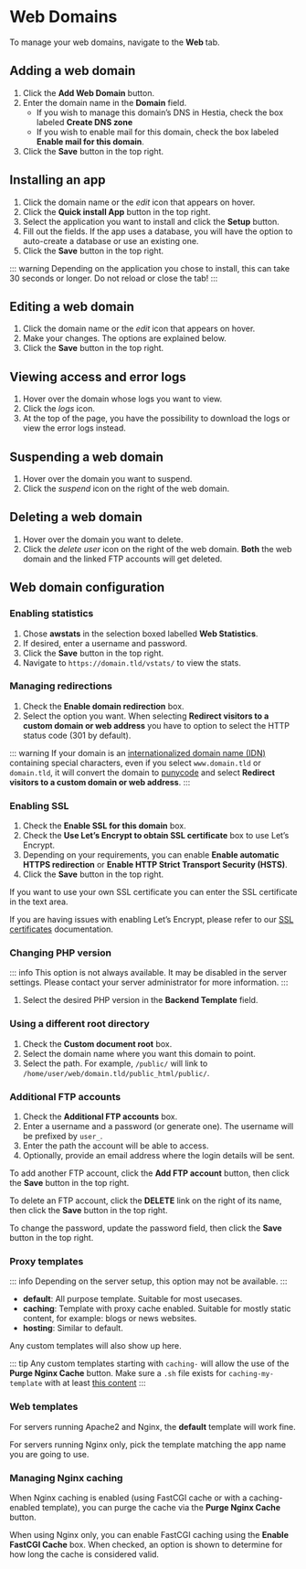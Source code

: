 # Web Domains

To manage your web domains, navigate to the **Web <i class="fas fa-fw fa-globe-americas"></i>** tab.

## Adding a web domain

1. Click the **<i class="fas fa-fw fa-plus-circle"></i> Add Web Domain** button.
2. Enter the domain name in the **Domain** field.
   - If you wish to manage this domain’s DNS in Hestia, check the box labeled **Create DNS zone**
   - If you wish to enable mail for this domain, check the box labeled **Enable mail for this domain**.
3. Click the **<i class="fas fa-fw fa-save"></i> Save** button in the top right.

## Installing an app

1. Click the domain name or the <i class="fas fa-fw fa-pencil-alt"><span class="visually-hidden">edit</span></i> icon that appears on hover.
2. Click the **<i class="fas fa-fw fa-magic"></i> Quick install App** button in the top right.
3. Select the application you want to install and click the **Setup** button.
4. Fill out the fields. If the app uses a database, you will have the option to auto-create a database or use an existing one.
5. Click the **<i class="fas fa-fw fa-save"></i> Save** button in the top right.

::: warning
Depending on the application you chose to install, this can take 30 seconds or longer. Do not reload or close the tab!
:::

## Editing a web domain

1. Click the domain name or the <i class="fas fa-fw fa-pencil-alt"><span class="visually-hidden">edit</span></i> icon that appears on hover.
2. Make your changes. The options are explained below.
3. Click the **<i class="fas fa-fw fa-save"></i> Save** button in the top right.

## Viewing access and error logs

1. Hover over the domain whose logs you want to view.
2. Click the <i class="fas fa-fw fa-binoculars"><span class="visually-hidden">logs</span></i> icon.
3. At the top of the page, you have the possibility to download the logs or view the error logs instead.

## Suspending a web domain

1. Hover over the domain you want to suspend.
2. Click the <i class="fas fa-fw fa-pause"><span class="visually-hidden">suspend</span></i> icon on the right of the web domain.

## Deleting a web domain

1. Hover over the domain you want to delete.
2. Click the <i class="fas fa-fw fa-trash"><span class="visually-hidden">delete user</span></i> icon on the right of the web domain. **Both** the web domain and the linked FTP accounts will get deleted.

## Web domain configuration

### Enabling statistics

1. Chose **awstats** in the selection boxed labelled **Web Statistics**.
2. If desired, enter a username and password.
3. Click the **<i class="fas fa-fw fa-save"></i> Save** button in the top right.
4. Navigate to `https://domain.tld/vstats/` to view the stats.

### Managing redirections

1. Check the **Enable domain redirection** box.
2. Select the option you want. When selecting **Redirect visitors to a custom domain or web address** you have to option to select the HTTP status code (301 by default).

::: warning
If your domain is an [internationalized domain name (IDN)](https://en.wikipedia.org/wiki/Internationalized_domain_name) containing special characters, even if you select `www.domain.tld` or `domain.tld`, it will convert the domain to [punycode](https://en.wikipedia.org/wiki/Punycode) and select **Redirect visitors to a custom domain or web address**.
:::

### Enabling SSL

1. Check the **Enable SSL for this domain** box.
2. Check the **Use Let’s Encrypt to obtain SSL certificate** box to use Let’s Encrypt.
3. Depending on your requirements, you can enable **Enable automatic HTTPS redirection** or **Enable HTTP Strict Transport Security (HSTS)**.
4. Click the **<i class="fas fa-fw fa-save"></i> Save** button in the top right.

If you want to use your own SSL certificate you can enter the SSL certificate in the text area.

If you are having issues with enabling Let’s Encrypt, please refer to our [SSL certificates](../server-administration/ssl-certificates) documentation.

### Changing PHP version

::: info
This option is not always available. It may be disabled in the server settings. Please contact your server administrator for more information.
:::

1. Select the desired PHP version in the **Backend Template** field.

### Using a different root directory

1. Check the **Custom document root** box.
2. Select the domain name where you want this domain to point.
3. Select the path. For example, `/public/` will link to `/home/user/web/domain.tld/public_html/public/`.

### Additional FTP accounts

1. Check the **Additional FTP accounts** box.
2. Enter a username and a password (or generate one). The username will be prefixed by `user_`.
3. Enter the path the account will be able to access.
4. Optionally, provide an email address where the login details will be sent.

To add another FTP account, click the **Add FTP account** button, then click the **<i class="fas fa-fw fa-save"></i> Save** button in the top right.

To delete an FTP account, click the **DELETE** link on the right of its name, then click the **<i class="fas fa-fw fa-save"></i> Save** button in the top right.

To change the password, update the password field, then click the **<i class="fas fa-fw fa-save"></i> Save** button in the top right.

### Proxy templates

::: info
Depending on the server setup, this option may not be available.
:::

- **default**: All purpose template. Suitable for most usecases.
- **caching**: Template with proxy cache enabled. Suitable for mostly static content, for example: blogs or news websites.
- **hosting**: Similar to default.

Any custom templates will also show up here.

::: tip
Any custom templates starting with `caching-` will allow the use of the **<i class="fas fa-fw fa-trash"></i> Purge Nginx Cache** button. Make sure a `.sh` file exists for `caching-my-template` with at least [this content](https://github.com/asyncc0xff/hestiacp/blob/main/install/deb/templates/web/nginx/caching.sh)
:::

### Web templates

For servers running Apache2 and Nginx, the **default** template will work fine.

For servers running Nginx only, pick the template matching the app name you are going to use.

### Managing Nginx caching

When Nginx caching is enabled (using FastCGI cache or with a caching-enabled template), you can purge the cache via the **<i class="fas fa-fw fa-trash"></i> Purge Nginx Cache** button.

When using Nginx only, you can enable FastCGI caching using the **Enable FastCGI Cache** box. When checked, an option is shown to determine for how long the cache is considered valid.

